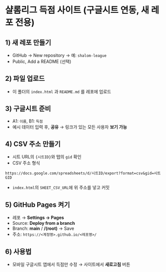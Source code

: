 # 샬롬리그 득점 사이트 (구글시트 연동, 새 레포 전용)

## 1) 새 레포 만들기
- GitHub → New repository → 예: `shalom-league`
- Public, Add a README (선택)

## 2) 파일 업로드
- 이 폴더의 `index.html` 과 `README.md` 를 레포에 업로드

## 3) 구글시트 준비
- A1: `이름`, B1: `득점`
- 예시 데이터 입력 후, **공유** → 링크가 있는 모든 사용자 **보기 가능**

## 4) CSV 주소 만들기
- 시트 URL의 `{시트ID}`와 탭의 `gid` 확인
- CSV 주소 형식
```
https://docs.google.com/spreadsheets/d/시트ID/export?format=csv&gid=시트GID
```
- `index.html`의 `SHEET_CSV_URL`에 위 주소를 넣고 커밋

## 5) GitHub Pages 켜기
- 레포 → **Settings → Pages**
- Source: **Deploy from a branch**
- Branch: **main** / **/(root)** → Save
- 주소: `https://<계정명>.github.io/<레포명>/`

## 6) 사용법
- 모바일 구글시트 앱에서 득점만 수정 → 사이트에서 **새로고침** 버튼
